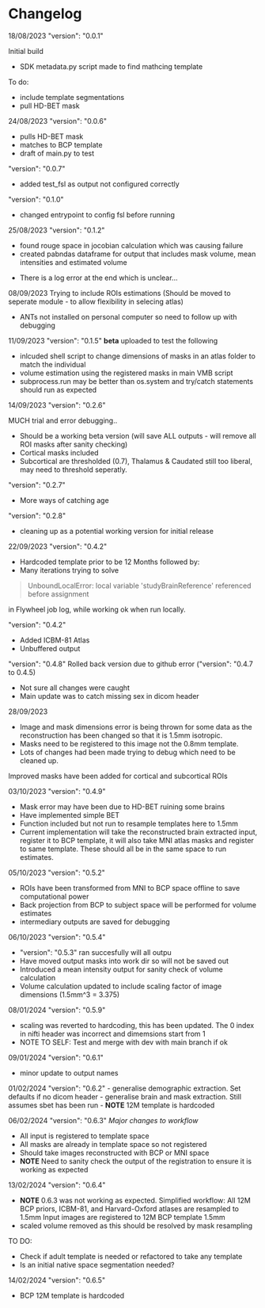 # Changelog

18/08/2023
"version": "0.0.1"

Initial build
- SDK metadata.py script made to find mathcing template
  
To do:
- include template segmentations
- pull HD-BET mask

24/08/2023
"version": "0.0.6"
- pulls HD-BET mask
- matches to BCP template
- draft of main.py to test

"version": "0.0.7"
- added test_fsl as output not configured correctly 

"version": "0.1.0"
- changed entrypoint to config fsl before running

25/08/2023
"version": "0.1.2"

- found rouge space in jocobian calculation which was causing failure
- created pabndas dataframe for output that includes mask volume, mean intensities and estimated volume

* There is a log error at the end which is unclear...

08/09/2023
Trying to include ROIs estimations (Should be moved to seperate module - to allow flexibility in selecing atlas)
* ANTs not installed on personal computer so need to follow up with debugging 

11/09/2023
"version": "0.1.5"
**beta** uploaded to test the following
- inlcuded shell script to change dimensions of masks in an atlas folder to match the individual
- volume estimation using the registered masks in main VMB script
- subprocess.run may be better than os.system and try/catch statements should run as expected 

14/09/2023
"version": "0.2.6"

MUCH trial and error debugging..
- Should be a working beta version (will save ALL outputs - will remove all ROI masks after sanity checking)
- Cortical masks included
- Subcortical are thresholded (0.7), Thalamus & Caudated still too liberal, may need to threshold seperatly. 

"version": "0.2.7"
- More ways of catching age

"version": "0.2.8"
- cleaning up as a potential working version for initial release

22/09/2023
"version": "0.4.2"
- Hardcoded template prior to be 12 Months followed by:
- Many iterations trying to solve
> UnboundLocalError: local variable 'studyBrainReference' referenced before assignment

in Flywheel job log, while working ok when run locally. 

"version": "0.4.2"
- Added ICBM-81 Atlas
- Unbuffered output

"version": "0.4.8"
Rolled back version due to github error ("version": "0.4.7 to 0.4.5)
- Not sure all changes were caught 
- Main update was to catch missing sex in dicom header

28/09/2023

- Image and mask dimensions error is being thrown for some data as the reconstruction has been changed so that it is 1.5mm isotropic. 
- Masks need to be registered to this image not the 0.8mm template. 
- Lots of changes had been made trying to debug which need to be cleaned up. 

Improved masks have been added for cortical and subcortical ROIs

03/10/2023
"version": "0.4.9"

- Mask error may have been due to HD-BET ruining some brains
- Have implemented simple BET
- Function included but not run to resample templates here to 1.5mm
- Current implementation will take the reconstructed brain extracted input, register it to BCP template, it will also take MNI atlas masks and register to same template. These should all be in the same space to run estimates. 

05/10/2023
"version": "0.5.2"

- ROIs have been transformed from MNI to BCP space offline to save computational power
- Back projection from BCP to subject space will be performed for volume estimates
- intermediary outputs are saved for debugging

06/10/2023
 "version": "0.5.4"

 -  "version": "0.5.3" ran succesfully will all outpu
 -  Have moved output masks into work dir so will not be saved out
 -  Introduced a mean intensity output for sanity check of volume calculation
 -  Volume calculation updated to include scaling factor of image dimensions (1.5mm^3 = 3.375)

08/01/2024
 "version": "0.5.9"
- scaling was reverted to hardcoding, this has been updated. The 0 index in nifti header was incorrect and dimemsions start from 1
- NOTE TO SELF: Test and merge with dev with main branch if ok

09/01/2024
 "version": "0.6.1"
 - minor update to output names

01/02/2024
    "version": "0.6.2"
    - generalise demographic extraction. Set defaults if no dicom header
    - generalise brain and mask extraction. Still assumes sbet has been run
    - **NOTE** 12M template is hardcoded 

06/02/2024
"version": "0.6.3"
*Major changes to workflow*
- All input is registered to template space
- All masks are already in template space so not registered
- Should take images reconstructed with BCP or MNI space
- **NOTE** Need to sanity check the output of the registration to ensure it is working as expected


13/02/2024
"version": "0.6.4"

- **NOTE** 0.6.3 was not working as expected.
Simplified workflow:
All 12M BCP priors, ICBM-81, and Harvard-Oxford atlases are resampled to 1.5mm
Input images are registered to 12M BCP template 1.5mm
- scaled volume removed as this should be resolved by mask resampling

TO DO:
- Check if adult template is needed or refactored to take any template
- Is an initial native space segmentation needed?

14/02/2024
"version": "0.6.5"
- BCP 12M template is hardcoded